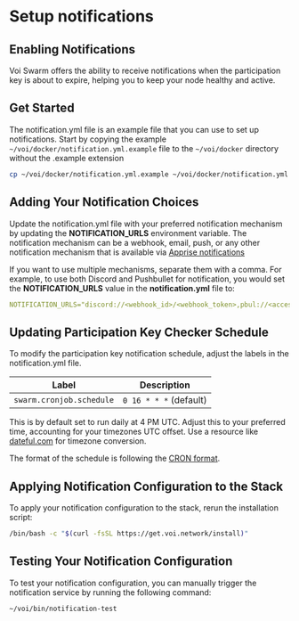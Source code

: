 # Setup notifications

## Enabling Notifications

Voi Swarm offers the ability to receive notifications when the participation key is about to expire, helping you to keep
your node healthy and active.

## Get Started

The notification.yml file is an example file that you can use to set up notifications.
Start by copying the example `~/voi/docker/notification.yml.example` file to the `~/voi/docker` directory
without the .example extension

```bash
cp ~/voi/docker/notification.yml.example ~/voi/docker/notification.yml
```

## Adding Your Notification Choices

Update the notification.yml file with your preferred notification mechanism by updating the **NOTIFICATION_URLS**
environment variable. The notification mechanism can be a webhook, email, push, or any other notification mechanism that
is available via [Apprise notifications](https://github.com/caronc/apprise?tab=readme-ov-file#supported-notifications)

If you want to use multiple mechanisms, separate them with a comma. For example, to use both Discord and Pushbullet for
notification, you would set the **NOTIFICATION_URLS** value in the **notification.yml** file to:

```yaml
NOTIFICATION_URLS="discord://<webhook_id>/<webhook_token>,pbul://<access_token>"
```

## Updating Participation Key Checker Schedule

To modify the participation key notification schedule, adjust the labels in the notification.yml file.

| Label                    | Description            |
|--------------------------|------------------------|
| `swarm.cronjob.schedule` | `0 16 * * *` (default) |

This is by default set to run daily at 4 PM UTC. Adjust this to your preferred time, accounting for your
timezones UTC offset. Use a resource like [dateful.com](https://dateful.com/time-zone-converter) for timezone conversion.

The format of the schedule is following the [CRON format](https://pkg.go.dev/github.com/robfig/cron#hdr-CRON_Expression_Format).

## Applying Notification Configuration to the Stack

To apply your notification configuration to the stack, rerun the installation script:

```bash
/bin/bash -c "$(curl -fsSL https://get.voi.network/install)"
```

## Testing Your Notification Configuration

To test your notification configuration, you can manually trigger the notification service by running the following command:

```bash
~/voi/bin/notification-test
```
